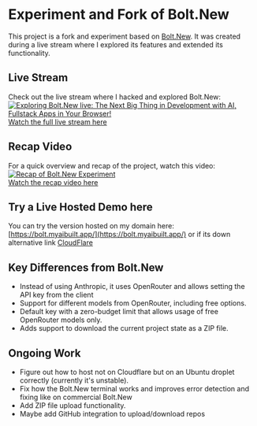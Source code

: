 # Experiment and Fork of Bolt.New

This project is a fork and experiment based on [Bolt.New](https://github.com/stackblitz/bolt.new). It was created during a live stream where I explored its features and extended its functionality.

## Live Stream
Check out the live stream where I hacked and explored Bolt.New:  
[![Exploring Bolt.New live: The Next Big Thing in Development with AI, Fullstack Apps in Your Browser!](https://i3.ytimg.com/vi/OOPaje_4Po8/mqdefault.jpg)](https://www.youtube.com/watch?v=OOPaje_4Po8)  
[Watch the full live stream here](https://www.youtube.com/watch?v=OOPaje_4Po8)

## Recap Video
For a quick overview and recap of the project, watch this video:  
[![Recap of Bolt.New Experiment](https://i3.ytimg.com/vi/wAjewqnzq7M/mqdefault.jpg)](https://www.youtube.com/watch?v=wAjewqnzq7M)  
[Watch the recap video here](https://www.youtube.com/watch?v=wAjewqnzq7M)

## Try a Live Hosted Demo here
You can try the version hosted on my domain here:  
[https://bolt.myaibuilt.app/](https://bolt.myaibuilt.app/)
or if its down alternative link
[CloudFlare](https://9356f8c3.bolt-2xk.pages.dev/)

## Key Differences from Bolt.New
- Instead of using Anthropic, it uses OpenRouter and allows setting the API key from the client
- Support for different models from OpenRouter, including free options.
- Default key with a zero-budget limit that allows usage of free OpenRouter models only.
- Adds support to download the current project state as a ZIP file.

## Ongoing Work
- Figure out how to host not on Cloudflare but on an Ubuntu droplet correctly (currently it's unstable).
- Fix how the Bolt.New terminal works and improves error detection and fixing like on commercial Bolt.New
- Add ZIP file upload functionality.
- Maybe add GitHub integration to upload/download repos
